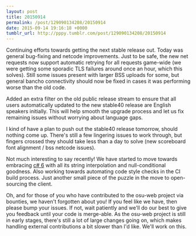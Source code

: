 ```yaml
---
layout: post
title: 20150914
permalink: /post/129090134208/20150914
date: 2015-09-14 19:16:18 +0000
tumblr_url: http://pppy.tumblr.com/post/129090134208/20150914
---
```

Continuing efforts towards getting the next stable release out. Today was general bug-fixing and netcode improvements. Just to be safe, the new net requests now support automatic retrying for all requests game-wide (we were getting some sporadic TLS failures around once an hour, which this solves). Still some issues present with larger BSS uploads for some, but general bancho connectivity should now be fixed in cases it was performing worse than the old code.

Added an extra filter on the old public release stream to ensure that all users automatically updated to the new stable40 release are English speakers initially. This will help smooth the upgrade process and let us fix remaining issues without worrying about language gaps.

I kind of have a plan to push out the stable40 release tomorrow, should nothing come up. There's still a few lingering issues to work through, but fingers crossed they should take less than a day to solve (new scoreboard font alignment / bss netcode issues).

Not much interesting to say recently! We have started to move towards embracing [c# 6](https://msdn.microsoft.com/en-us/magazine/dn802602.aspx) with all its string interpolation and null-conditional goodness. Also working towards automating code style checks in the CI build process. Just another small piece of the puzzle in the move to open-sourcing the client.

Oh, and for those of you who have contributed to the osu-web project via bounties, we haven't forgotten about you! If you feel like we have, then please bump your issues. If not, wait patiently and we'll do our best to give you feedback until your code is merge-able. As the osu-web project is still in early stages, there's still a lot of large changes going on, which makes handling external contributions a bit slower than I'd like. We'll work on this.